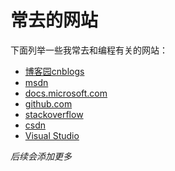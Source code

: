 # 常去的网站
下面列举一些我常去和编程有关的网站：
* [博客园cnblogs](http://www.cnblogs.com)
* [msdn](http://msdn.microsoft.com)
* [docs.microsoft.com](http://docc.microsoft.com)
* [github.com](https://www.github.com)
* [stackoverflow](http:www.stackoverflow.com)
* [csdn](http://www.csdn.com)
* [Visual Studio](https://www.visualstudio.com/)

*后续会添加更多*